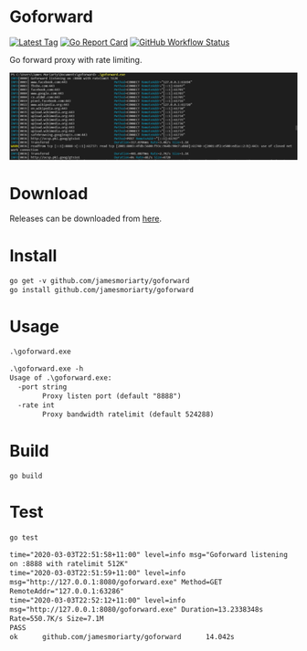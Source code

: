 # Goforward

[![Latest Tag][2]][3] [![Go Report Card][4]][5] [![GitHub Workflow Status][6]][7]

Go forward proxy with rate limiting.

![Screenshot][1]

# Download

Releases can be downloaded from [here][3].

# Install

```
go get -v github.com/jamesmoriarty/goforward
go install github.com/jamesmoriarty/goforward
```

# Usage

```
.\goforward.exe
```

```
.\goforward.exe -h
Usage of .\goforward.exe:
  -port string
        Proxy listen port (default "8888")
  -rate int
        Proxy bandwidth ratelimit (default 524288)
```

# Build 

```
go build
```

# Test

```
go test
```

```
time="2020-03-03T22:51:58+11:00" level=info msg="Goforward listening on :8888 with ratelimit 512K"
time="2020-03-03T22:51:59+11:00" level=info msg="http://127.0.0.1:8080/goforward.exe" Method=GET RemoteAddr="127.0.0.1:63286"
time="2020-03-03T22:52:12+11:00" level=info msg="http://127.0.0.1:8080/goforward.exe" Duration=13.2338348s Rate=550.7K/s Size=7.1M
PASS
ok      github.com/jamesmoriarty/goforward      14.042s
```

[1]: docs/screenshot.PNG
[2]: https://img.shields.io/github/v/tag/jamesmoriarty/goforward.svg?logo=github&label=latest
[3]: https://github.com/jamesmoriarty/goforward/releases
[4]: https://goreportcard.com/badge/github.com/jamesmoriarty/goforward
[5]: https://goreportcard.com/report/github.com/jamesmoriarty/goforward
[6]: https://img.shields.io/github/workflow/status/jamesmoriarty/goforward/Release
[7]: https://github.com/jamesmoriarty/goforward/actions?query=workflow%3ARelease
